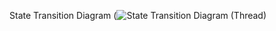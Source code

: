 State Transition Diagram (![State Transition Diagram (Thread)](https://github.com/user-attachments/assets/22f32de3-8144-4ef6-94dd-e033bd9b3059)

